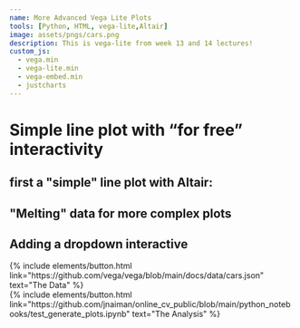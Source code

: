 ```yaml
---
name: More Advanced Vega Lite Plots
tools: [Python, HTML, vega-lite,Altair]
image: assets/pngs/cars.png
description: This is vega-lite from week 13 and 14 lectures!
custom_js:
  - vega.min
  - vega-lite.min
  - vega-embed.min
  - justcharts
---
```



# Simple line plot with “for free” interactivity
## first a "simple" line plot with Altair:

<vegachart schema-url="{{ site.baseurl }}/assets/json/buildings_sqft.json" style="width: 100%"></vegachart>

## "Melting" data for more complex plots
<vegachart schema-url="{{ site.baseurl }}/assets/json/buildings_tooltip.json" style="width: 100%"></vegachart>

## Adding a dropdown interactive
<vegachart schema-url="{{ site.baseurl }}/assets/json/buildings_dropdown.json" style="width: 100%"></vegachart>


<!-- these are written in a combo of html and liquid --> 

<div class="left">
{% include elements/button.html link="https://github.com/vega/vega/blob/main/docs/data/cars.json" text="The Data" %}
</div>

<div class="right">
{% include elements/button.html link="https://github.com/jnaiman/online_cv_public/blob/main/python_notebooks/test_generate_plots.ipynb" text="The Analysis" %}
</div>

